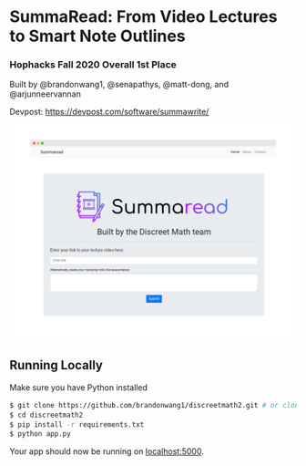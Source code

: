 # SummaRead: From Video Lectures to Smart Note Outlines
### Hophacks Fall 2020 Overall 1st Place

Built by @brandonwang1, @senapathys, @matt-dong, and @arjunneervannan

Devpost: https://devpost.com/software/summawrite/

![alt text](flask_screenshot.png)

## Running Locally

Make sure you have Python installed

```sh
$ git clone https://github.com/brandonwang1/discreetmath2.git # or clone your own fork
$ cd discreetmath2
$ pip install -r requirements.txt
$ python app.py
```

Your app should now be running on [localhost:5000](http://localhost:5000/).
